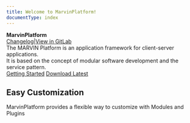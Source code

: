 ```yaml
---
title: Welcome to MarvinPlatform!
documentType: index
---
```


<style type="text/css">
footer{
  position: relative;
}
</style>

<div class="hero">
  <div class="wrap">
    <div class="text">
      <strong>MarvinPlatform</strong>
    </div>
    <div class="buttons-unit-small">
      <a class="version-link" href="articles/Changelog.md">Changelog</a><span>|</span><a class="bitbucket-link" href="http://gitlab-swtd.europe.phoenixcontact.com/marvinplatform/MarvinPlatform">View in GitLab</a>
    </div>
    <div class="minitext">
    The MARVIN Platform is an application framework for client-server applications. <br /> It is based on the concept of modular software development and the service pattern.
    </div>
    <div class="buttons-unit">
      <a href="tutorials/index.md" class="button"><i class="glyphicon glyphicon-send"></i>Getting Started</a>
      <a href="http://packages-swtd.europe.phoenixcontact.com/feeds/MaRVIN-CI" class="button"><i class="glyphicon glyphicon-download"></i>Download Latest</a>
    </div>
  </div>
</div>

<div class="key-section">
  <div class="container content">
    <div class="row">
      <div class="col-md-8 col-md-offset-2 text-center">
        <i class="glyphicon glyphicon-cutlery"></i>
        <section>
          <h2>Easy Customization</h2>
          <p class="lead">MarvinPlatform provides a flexible way to customize with Modules and Plugins</p>
        </section>
      </div>
    </div>
  </div>
</div>
